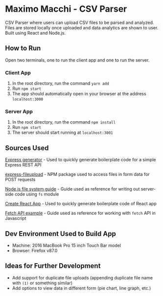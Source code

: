 # Maximo Macchi - CSV Parser

CSV Parser where users can upload CSV files to be parsed and analyzed. Files are stored locally once uploaded and data analytics are shown to user. Built using React and Node.js.

## How to Run

Open two terminals, one to run the client app and one to run the server.

### Client App

1. In the root directory, run the command `yarn add`
2. Run `npm start`
3. The app should automatically open in your browser at the address `localhost:3000`

### Server App

1. In the root directory, run the command `npm install`
2. Run `npm start`
3. The server should start running at `localhost:3001`

## Sources Used

[Express generator](http://expressjs.com/en/starter/generator.html) - Used to quickly generate boilerplate code for a simple Express REST API

[express-fileupload](https://www.npmjs.com/package/express-fileupload) - NPM package used to access files in form data for POST requests

[Node.js file system guide](https://www.w3schools.com/nodejs/nodejs_filesystem.asp) - Guide used as reference for writing out server-side code using `fs` module

[Create React App](https://create-react-app.dev/) - Used to quickly generate boilerplate code of React app

[Fetch API example](https://developer.mozilla.org/en-US/docs/Web/API/Fetch_API/Using_Fetch) - Guide used as reference for working with `fetch` API in Javascript

## Dev Environment Used to Build App

- Machine: 2016 MacBook Pro 15 inch Touch Bar model
- Browser: Firefox v87.0

## Ideas for Further Development

- Add support for duplicate file uploads (appending duplicate file name with `(1)` or something similar)
- Add options to view data in different form (pie chart, line graph, etc.)
